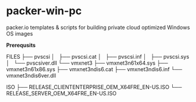 # packer-win-pc
packer.io templates &amp; scripts for building private cloud optimized Windows OS images


**Prerequsits**

FILES
├── pvscsi
│   ├── pvscsi.cat
│   ├── pvscsi.inf
│   ├── pvscsi.sys
│   └── pvscsiver.dll
└── vmxnet3
    ├── vmxnet3n61x64.sys
    ├── vmxnet3n61x86.sys
    ├── vmxnet3ndis6.cat
    ├── vmxnet3ndis6.inf
    └── vmxnet3ndis6ver.dll

ISO
├── RELEASE_CLIENTENTERPRISE_OEM_X64FRE_EN-US.ISO
└── RELEASE_SERVER_OEM_X64FRE_EN-US.ISO

